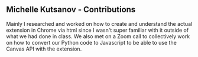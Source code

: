## Michelle Kutsanov - Contributions

Mainly I researched and worked on how to create and understand the actual extension in Chrome via html since 
I wasn't super familiar with it outside of what we had done in class. We also met on a Zoom call to collectively
work on how to convert our Python code to Javascript to be able to use the Canvas API with the extension. 
